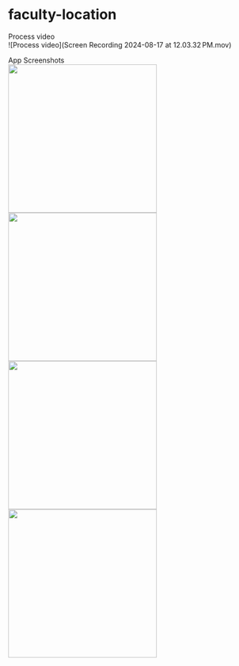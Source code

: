 # faculty-location

Process video  
![Process video](Screen Recording 2024-08-17 at 12.03.32 PM.mov)

App Screenshots  
<img src="https://github.com/user-attachments/assets/4c614f3c-36c2-461e-b8b6-e639fee5a1b3" width="300"/>
<img src="https://github.com/user-attachments/assets/466973d2-9870-407e-ad9a-c18effcfba8d" width="300"/>
<img src="https://github.com/user-attachments/assets/3ba5bebf-13df-4558-8e06-2f8744e3e482" width="300"/>
<img src="https://github.com/user-attachments/assets/d31c4361-2d24-4774-8ac5-81bfa0448e4a" width="300"/>

